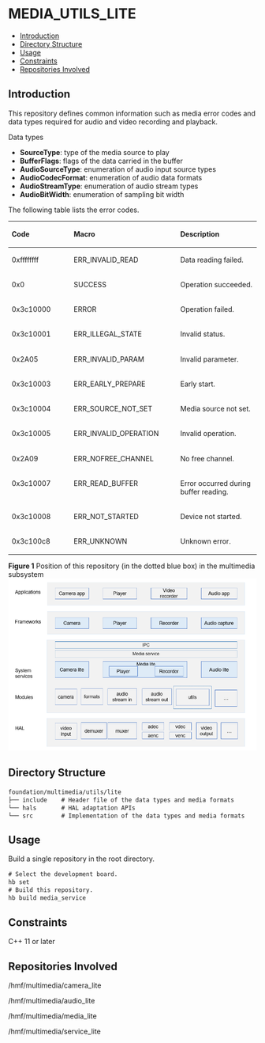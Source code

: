 # MEDIA\_UTILS\_LITE<a name="EN-US_TOPIC_0000001127127417"></a>

-   [Introduction](#section11660541593)
-   [Directory Structure](#section8685144625320)
-   [Usage](#section1648194512427)
-   [Constraints](#section161941989596)
-   [Repositories Involved](#section105062051111614)

## Introduction<a name="section11660541593"></a>

This repository defines common information such as media error codes and data types required for audio and video recording and playback.

Data types

-   **SourceType**: type of the media source to play
-   **BufferFlags**: flags of the data carried in the buffer
-   **AudioSourceType**: enumeration of audio input source types
-   **AudioCodecFormat**: enumeration of audio data formats
-   **AudioStreamType**: enumeration of audio stream types
-   **AudioBitWidth**: enumeration of sampling bit width

The following table lists the error codes.

<a name="table7158151314620"></a>
<table><thead align="left"><tr id="row1722018139620"><th class="cellrowborder" valign="top" width="24.95%" id="mcps1.1.4.1.1"><p id="p172202131066"><a name="p172202131066"></a><a name="p172202131066"></a>Code</p>
</th>
<th class="cellrowborder" valign="top" width="42.91%" id="mcps1.1.4.1.2"><p id="p5220913569"><a name="p5220913569"></a><a name="p5220913569"></a>Macro</p>
</th>
<th class="cellrowborder" valign="top" width="32.14%" id="mcps1.1.4.1.3"><p id="p1722061317617"><a name="p1722061317617"></a><a name="p1722061317617"></a>Description</p>
</th>
</tr>
</thead>
<tbody><tr id="row1422020137612"><td class="cellrowborder" valign="top" width="24.95%" headers="mcps1.1.4.1.1 "><p id="p202201213562"><a name="p202201213562"></a><a name="p202201213562"></a>0xffffffff</p>
</td>
<td class="cellrowborder" valign="top" width="42.91%" headers="mcps1.1.4.1.2 "><p id="p0220171317612"><a name="p0220171317612"></a><a name="p0220171317612"></a>ERR_INVALID_READ</p>
</td>
<td class="cellrowborder" valign="top" width="32.14%" headers="mcps1.1.4.1.3 "><p id="p82208133618"><a name="p82208133618"></a><a name="p82208133618"></a>Data reading failed.</p>
</td>
</tr>
<tr id="row82203139620"><td class="cellrowborder" valign="top" width="24.95%" headers="mcps1.1.4.1.1 "><p id="p1122013131168"><a name="p1122013131168"></a><a name="p1122013131168"></a>0x0</p>
</td>
<td class="cellrowborder" valign="top" width="42.91%" headers="mcps1.1.4.1.2 "><p id="p1322011315617"><a name="p1322011315617"></a><a name="p1322011315617"></a>SUCCESS</p>
</td>
<td class="cellrowborder" valign="top" width="32.14%" headers="mcps1.1.4.1.3 "><p id="p142207137613"><a name="p142207137613"></a><a name="p142207137613"></a>Operation succeeded.</p>
</td>
</tr>
<tr id="row15220213066"><td class="cellrowborder" valign="top" width="24.95%" headers="mcps1.1.4.1.1 "><p id="p14220131313612"><a name="p14220131313612"></a><a name="p14220131313612"></a>0x3c10000</p>
</td>
<td class="cellrowborder" valign="top" width="42.91%" headers="mcps1.1.4.1.2 "><p id="p1822016133612"><a name="p1822016133612"></a><a name="p1822016133612"></a>ERROR</p>
</td>
<td class="cellrowborder" valign="top" width="32.14%" headers="mcps1.1.4.1.3 "><p id="p1422071317614"><a name="p1422071317614"></a><a name="p1422071317614"></a>Operation failed.</p>
</td>
</tr>
<tr id="row3220191311619"><td class="cellrowborder" valign="top" width="24.95%" headers="mcps1.1.4.1.1 "><p id="p22201013865"><a name="p22201013865"></a><a name="p22201013865"></a>0x3c10001</p>
</td>
<td class="cellrowborder" valign="top" width="42.91%" headers="mcps1.1.4.1.2 "><p id="p52211813262"><a name="p52211813262"></a><a name="p52211813262"></a>ERR_ILLEGAL_STATE</p>
</td>
<td class="cellrowborder" valign="top" width="32.14%" headers="mcps1.1.4.1.3 "><p id="p102211913669"><a name="p102211913669"></a><a name="p102211913669"></a>Invalid status.</p>
</td>
</tr>
<tr id="row1222119131064"><td class="cellrowborder" valign="top" width="24.95%" headers="mcps1.1.4.1.1 "><p id="p152211413962"><a name="p152211413962"></a><a name="p152211413962"></a>0x2A05</p>
</td>
<td class="cellrowborder" valign="top" width="42.91%" headers="mcps1.1.4.1.2 "><p id="p7221113864"><a name="p7221113864"></a><a name="p7221113864"></a>ERR_INVALID_PARAM</p>
</td>
<td class="cellrowborder" valign="top" width="32.14%" headers="mcps1.1.4.1.3 "><p id="p12211813968"><a name="p12211813968"></a><a name="p12211813968"></a>Invalid parameter.</p>
</td>
</tr>
<tr id="row1122110131163"><td class="cellrowborder" valign="top" width="24.95%" headers="mcps1.1.4.1.1 "><p id="p1222111131761"><a name="p1222111131761"></a><a name="p1222111131761"></a>0x3c10003</p>
</td>
<td class="cellrowborder" valign="top" width="42.91%" headers="mcps1.1.4.1.2 "><p id="p1622171317617"><a name="p1622171317617"></a><a name="p1622171317617"></a>ERR_EARLY_PREPARE</p>
</td>
<td class="cellrowborder" valign="top" width="32.14%" headers="mcps1.1.4.1.3 "><p id="p1722117131610"><a name="p1722117131610"></a><a name="p1722117131610"></a>Early start.</p>
</td>
</tr>
<tr id="row1322191310611"><td class="cellrowborder" valign="top" width="24.95%" headers="mcps1.1.4.1.1 "><p id="p2221713569"><a name="p2221713569"></a><a name="p2221713569"></a>0x3c10004</p>
</td>
<td class="cellrowborder" valign="top" width="42.91%" headers="mcps1.1.4.1.2 "><p id="p1422115131164"><a name="p1422115131164"></a><a name="p1422115131164"></a>ERR_SOURCE_NOT_SET</p>
</td>
<td class="cellrowborder" valign="top" width="32.14%" headers="mcps1.1.4.1.3 "><p id="p1722119131068"><a name="p1722119131068"></a><a name="p1722119131068"></a>Media source not set.</p>
</td>
</tr>
<tr id="row62216139614"><td class="cellrowborder" valign="top" width="24.95%" headers="mcps1.1.4.1.1 "><p id="p182218133619"><a name="p182218133619"></a><a name="p182218133619"></a>0x3c10005</p>
</td>
<td class="cellrowborder" valign="top" width="42.91%" headers="mcps1.1.4.1.2 "><p id="p72211813061"><a name="p72211813061"></a><a name="p72211813061"></a>ERR_INVALID_OPERATION</p>
</td>
<td class="cellrowborder" valign="top" width="32.14%" headers="mcps1.1.4.1.3 "><p id="p2221161310618"><a name="p2221161310618"></a><a name="p2221161310618"></a>Invalid operation.</p>
</td>
</tr>
<tr id="row2022111312610"><td class="cellrowborder" valign="top" width="24.95%" headers="mcps1.1.4.1.1 "><p id="p1722111139618"><a name="p1722111139618"></a><a name="p1722111139618"></a>0x2A09</p>
</td>
<td class="cellrowborder" valign="top" width="42.91%" headers="mcps1.1.4.1.2 "><p id="p12211713767"><a name="p12211713767"></a><a name="p12211713767"></a>ERR_NOFREE_CHANNEL</p>
</td>
<td class="cellrowborder" valign="top" width="32.14%" headers="mcps1.1.4.1.3 "><p id="p1622115137617"><a name="p1622115137617"></a><a name="p1622115137617"></a>No free channel.</p>
</td>
</tr>
<tr id="row8221201314611"><td class="cellrowborder" valign="top" width="24.95%" headers="mcps1.1.4.1.1 "><p id="p122217138616"><a name="p122217138616"></a><a name="p122217138616"></a>0x3c10007</p>
</td>
<td class="cellrowborder" valign="top" width="42.91%" headers="mcps1.1.4.1.2 "><p id="p1022110130620"><a name="p1022110130620"></a><a name="p1022110130620"></a>ERR_READ_BUFFER</p>
</td>
<td class="cellrowborder" valign="top" width="32.14%" headers="mcps1.1.4.1.3 "><p id="p1322116131064"><a name="p1322116131064"></a><a name="p1322116131064"></a>Error occurred during buffer reading.</p>
</td>
</tr>
<tr id="row142221813263"><td class="cellrowborder" valign="top" width="24.95%" headers="mcps1.1.4.1.1 "><p id="p32221713964"><a name="p32221713964"></a><a name="p32221713964"></a>0x3c10008</p>
</td>
<td class="cellrowborder" valign="top" width="42.91%" headers="mcps1.1.4.1.2 "><p id="p1622221317615"><a name="p1622221317615"></a><a name="p1622221317615"></a>ERR_NOT_STARTED</p>
</td>
<td class="cellrowborder" valign="top" width="32.14%" headers="mcps1.1.4.1.3 "><p id="p11222413963"><a name="p11222413963"></a><a name="p11222413963"></a>Device not started.</p>
</td>
</tr>
<tr id="row1922217130615"><td class="cellrowborder" valign="top" width="24.95%" headers="mcps1.1.4.1.1 "><p id="p19222213267"><a name="p19222213267"></a><a name="p19222213267"></a>0x3c100c8</p>
</td>
<td class="cellrowborder" valign="top" width="42.91%" headers="mcps1.1.4.1.2 "><p id="p32221213768"><a name="p32221213768"></a><a name="p32221213768"></a>ERR_UNKNOWN</p>
</td>
<td class="cellrowborder" valign="top" width="32.14%" headers="mcps1.1.4.1.3 "><p id="p20222171320618"><a name="p20222171320618"></a><a name="p20222171320618"></a>Unknown error.</p>
</td>
</tr>
</tbody>
</table>

**Figure  1**  Position of this repository \(in the dotted blue box\) in the multimedia subsystem<a name="fig9521193714117"></a>  
![](figures/position-of-this-repository-(in-the-dotted-blue-box)-in-the-multimedia-subsystem.png "position-of-this-repository-(in-the-dotted-blue-box)-in-the-multimedia-subsystem")

## Directory Structure<a name="section8685144625320"></a>

```
foundation/multimedia/utils/lite
├── include    # Header file of the data types and media formats
└── hals       # HAL adaptation APIs
└── src        # Implementation of the data types and media formats
```

## Usage<a name="section1648194512427"></a>

Build a single repository in the root directory.

```
# Select the development board.
hb set  
# Build this repository.
hb build media_service
```

## Constraints<a name="section161941989596"></a>

C++ 11 or later

## Repositories Involved<a name="section105062051111614"></a>

/hmf/multimedia/camera\_lite

/hmf/multimedia/audio\_lite

/hmf/multimedia/media\_lite

/hmf/multimedia/service\_lite

